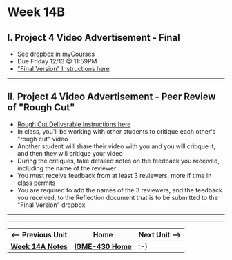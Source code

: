 # Week 14B

## I. Project 4 Video Advertisement - Final
- See dropbox in myCourses
- Due Friday 12/13 @ 11:59PM
- ["Final Version" Instructions here](https://docs.google.com/document/d/1OqtnPnlhryiWUsX4-U04baMLN5suB4B70udGzZ5o08U/edit?usp=sharing)

---

## II. Project 4 Video Advertisement - Peer Review of "Rough Cut"
- [Rough Cut Deliverable Instructions here](https://docs.google.com/document/d/1T1-9-pM7ewtfgdOjSMhdqrpZGdbkXzUXV1chF-aW5Qs/edit?usp=sharing)
- In class, you'll be working with other students to critique each other's "rough cut" video
- Another student will share their video with you and you will critique it, and then they will critique your video
- During the critiques, take detailed notes on the feedback you received, including the name of the reviewer
- You must receive feedback from at least 3 reviewers, more if time in class permits
- You are required to add the names of the 3 reviewers, and the feedback you received, to the Reflection document that is to be submitted to the "Final Version" dropbox


---
---

| <-- Previous Unit | Home | Next Unit -->
| --- | --- | --- 
|  [**Week 14A Notes**](14A.md)  |  [**IGME-430 Home**](../) | :-)
